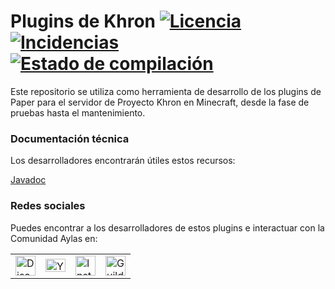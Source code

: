 # Plugins de Khron [![Licencia](https://img.shields.io/github/license/ComunidadAylas/khron-plugins.svg)](https://github.com/ComunidadAylas/khron-plugins/blob/master/LICENSE) [![Incidencias](https://img.shields.io/github/issues/ComunidadAylas/khron-plugins.svg)](https://github.com/ComunidadAylas/khron-plugins/issues) [![Estado de compilación](https://travis-ci.org/ComunidadAylas/khron-plugins.svg?branch=master)](https://travis-ci.org/ComunidadAylas/khron-plugins/builds)
Este repositorio se utiliza como herramienta de desarrollo de los plugins de Paper para el servidor de Proyecto Khron en Minecraft, desde la fase de pruebas hasta el mantenimiento.

### Documentación técnica
Los desarrolladores encontrarán útiles estos recursos:

[Javadoc](https://comunidadaylas.github.io/khron-plugins/)

### Redes sociales
Puedes encontrar a los desarrolladores de estos plugins e interactuar con la Comunidad Aylas en:

<table><tr><td><a href="https://discord.gg/RVAgQRS"><img src="https://discordapp.com/assets/e05ead6e6ebc08df9291738d0aa6986d.png" alt="Discord" width="32"></a></td><td><a href="https://www.youtube.com/channel/UC8FsOvuC6iCS2ks4nNvTH4Q"><img src="https://www.youtube.com/yt/about/media/images/brand-resources/icons/YouTube_icon_light.svg" alt="YouTube" width="32" height="21"></a></td><td><a href="https://www.instagram.com/khronminecraft/"><img src="https://instagram-brand.com/wp-content/uploads/2016/11/app-icon2.png" alt="Instagram" width="32"></a></td><td><a href="https://www.guilded.gg/Comunidad-Aylas"><img src="https://www.guilded.gg/asset/Logos/logomark/Color/Guilded_Logomark_Color.png" alt="Guilded" width="32"></a></td></tr></table>
